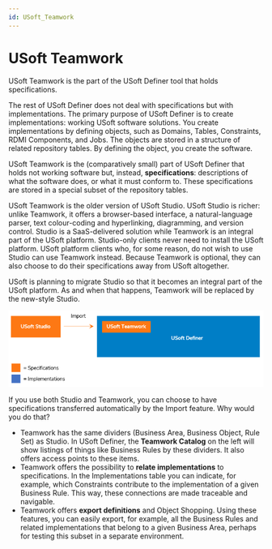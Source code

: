 ```yaml
---
id: USoft_Teamwork
---
```


# USoft Teamwork

USoft Teamwork is the part of the USoft Definer tool that holds specifications.

The rest of USoft Definer does not deal with specifications but with implementations. The primary purpose of USoft Definer is to create implementations: working USoft software solutions. You create implementations by defining objects, such as Domains, Tables, Constraints, RDMI Components, and Jobs. The objects are stored in a structure of related repository tables. By defining the object, you create the software.

USoft Teamwork is the (comparatively small) part of USoft Definer that holds not working software but, instead, **specifications**: descriptions of what the software does, or what it must conform to. These specifications are stored in a special subset of the repository tables.

USoft Teamwork is the older version of USoft Studio. USoft Studio is richer: unlike Teamwork, it offers a browser-based interface, a natural-language parser, text colour-coding and hyperlinking, diagramming, and version control. Studio is a SaaS-delivered solution while Teamwork is an integral part of the USoft platform. Studio-only clients never need to install the USoft platform. USoft platform clients who, for some reason, do not wish to use Studio can use Teamwork instead. Because Teamwork is optional, they can also choose to do their specifications away from USoft altogether.

USoft is planning to migrate Studio so that it becomes an integral part of the USoft platform. As and when that happens, Teamwork will be replaced by the new-style Studio.

![](./assets/bfc7724c-4eb7-409e-a23d-270b9d21d48e.png)

If you use both Studio and Teamwork, you can choose to have specifications transferred automatically by the Import feature. Why would you do that?

- Teamwork has the same dividers (Business Area, Business Object, Rule Set) as Studio. In USoft Definer, the **Teamwork Catalog** on the left will show listings of things like Business Rules by these dividers. It also offers access points to these items.
- Teamwork offers the possibility to **relate implementations** to specifications. In the Implementations table you can indicate, for example, which Constraints contribute to the implementation of a given Business Rule. This way, these connections are made traceable and navigable.
- Teamwork offers **export definitions** and Object Shopping. Using these features, you can easily export, for example, all the Business Rules and related implementations that belong to a given Business Area, perhaps for testing this subset in a separate environment.

 